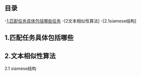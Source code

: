 ## 目录
-[1.匹配任务具体包括哪些任务](https://github.com/gaochaoqwe/Four-major-tasks-of-NLP/edit/master/3%E5%8C%B9%E9%85%8D%E4%BB%BB%E5%8A%A1/#1-匹配任务具体包括哪些)
-[2文本相似性算法]
 -[2.1siamese结构]
## 1.匹配任务具体包括哪些
## 2.文本相似性算法
 2.1 siamese结构
